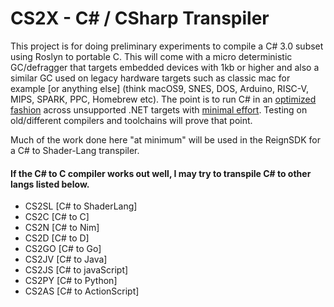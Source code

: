 # CS2X - C# / CSharp Transpiler<br>

This project is for doing preliminary experiments to compile a C# 3.0 subset using Roslyn to portable C. This will come with a micro deterministic GC/defragger that targets embedded devices with 1kb or higher and also a similar GC used on legacy hardware targets such as classic mac for example \[or anything else\] (think macOS9, SNES, DOS, Arduino, RISC-V, MIPS, SPARK, PPC, Homebrew etc). The point is to run C# in an <u>optimized fashion</u> across unsupported .NET targets with <u>minimal effort</u>. Testing on old/different compilers and toolchains will prove that point.<br>

Much of the work done here "at minimum" will be used in the ReignSDK for a C# to Shader-Lang transpiler.<br>

#### If the C# to C compiler works out well, I may try to transpile C# to other langs listed below.
- CS2SL [C# to ShaderLang]
- CS2C [C# to C]
- CS2N [C# to Nim]
- CS2D [C# to D]
- CS2GO [C# to Go]
- CS2JV [C# to Java]
- CS2JS [C# to javaScript]
- CS2PY [C# to Python]
- CS2AS [C# to ActionScript]